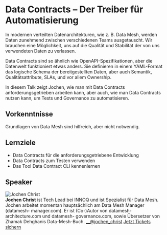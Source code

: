 # Data Contracts – Der Treiber für Automatisierung
In modernen verteilten Datenarchitekturen, wie z. B. Data Mesh, werden Daten
zunehmend zwischen verschiedenen Teams ausgetauscht. Wir brauchen eine
Möglichkeit, uns auf die Qualität und Stabilität der von uns verwendeten Daten
zu verlassen.  
  
Data Contracts sind so ähnlich wie OpenAPI-Spezifikationen, aber die Datenwelt
funktioniert etwas anders. Sie definieren in einem YAML-Format das logische
Schema der bereitgestellten Daten, aber auch Semantik, Qualitätsattribute,
SLAs, und vor allem Ownership.  
  
In diesem Talk zeigt Jochen, wie man mit Data Contracts anforderungsgetrieben
arbeiten kann, aber auch, wie man Data Contracts nutzen kann, um Tests und
Governance zu automatisieren.
## Vorkenntnisse
Grundlagen von Data Mesh sind hilfreich, aber nicht notwendig.
## Lernziele
  * Data Contracts für die anforderungsgetriebene Entwicklung  
  * Data Contracts zum Testen verwenden  
  * Das Tool Data Contract CLI kennenlernen
## Speaker
![Jochen Christ](/common/images/numbers/22175_1.jpg)  
**Jochen Christ** ist Tech Lead bei INNOQ und ist Spezialist für Data Mesh.
Jochen arbeitet momentan hauptsächlich am Data Mesh Manager (datamesh-
manager.com). Er ist (Co-)Autor von datamesh-architecture.com und datamesh-
governance.com, sowie Übersetzer von Zhamak Dehghanis Data-Mesh-Buch.
[ __@jochen_christ](https://x.com/jochen_christ)
[Jetzt Tickets sichern](https://data2day.de/tickets.php)
